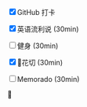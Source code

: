 <input type="checkbox" checked/>GitHub 打卡

<input type="checkbox" checked/>英语流利说 (30min)

<input type="checkbox" />健身 (30min)

<input type="checkbox" checked/>花切 (30min)

<input type="checkbox" />Memorado (30min)


